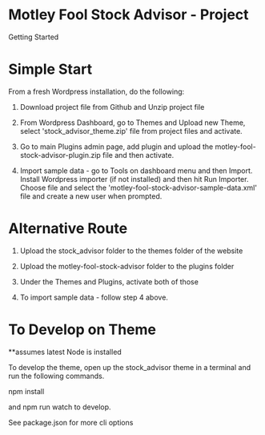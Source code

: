 # Motley Fool Stock Advisor - Project

Getting Started

# Simple Start

From a fresh Wordpress installation, do the following:

1. Download project file from Github and Unzip project file

2. From Wordpress Dashboard, go to Themes and Upload new Theme, select 'stock_advisor_theme.zip' file from project files and activate.

3. Go to main Plugins admin page, add plugin and upload the motley-fool-stock-advisor-plugin.zip file and then activate.

4. Import sample data - go to Tools on dashboard menu and then Import. Install Wordpress importer (if not installed) and then hit Run Importer. Choose file and select the 'motley-fool-stock-advisor-sample-data.xml' file and create a new user when prompted.

# Alternative Route

1. Upload the stock_advisor folder to the themes folder of the website

2. Upload the motley-fool-stock-advisor folder to the plugins folder 

3. Under the Themes and Plugins, activate both of those

4. To import sample data - follow step 4 above.

# To Develop on Theme

**assumes latest Node is installed

To develop the theme, open up the stock_advisor theme in a terminal and run the following commands.

npm install

and npm run watch to develop.

See package.json for more cli options